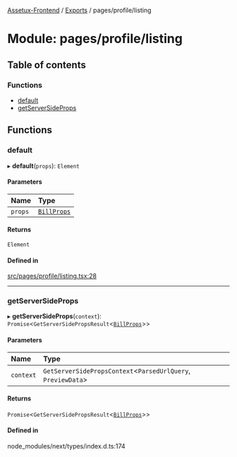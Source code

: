 [Assetux-Frontend](../README.md) / [Exports](../modules.md) / pages/profile/listing

# Module: pages/profile/listing

## Table of contents

### Functions

- [default](pages_profile_listing.md#default)
- [getServerSideProps](pages_profile_listing.md#getserversideprops)

## Functions

### default

▸ **default**(`props`): `Element`

#### Parameters

| Name | Type |
| :------ | :------ |
| `props` | [`BillProps`](components_profile_bill_bill.md#billprops) |

#### Returns

`Element`

#### Defined in

[src/pages/profile/listing.tsx:28](https://github.com/ASSETUX/frontend/blob/9a68660/src/pages/profile/listing.tsx#L28)

___

### getServerSideProps

▸ **getServerSideProps**(`context`): `Promise`<`GetServerSidePropsResult`<[`BillProps`](components_profile_bill_bill.md#billprops)\>\>

#### Parameters

| Name | Type |
| :------ | :------ |
| `context` | `GetServerSidePropsContext`<`ParsedUrlQuery`, `PreviewData`\> |

#### Returns

`Promise`<`GetServerSidePropsResult`<[`BillProps`](components_profile_bill_bill.md#billprops)\>\>

#### Defined in

node_modules/next/types/index.d.ts:174
